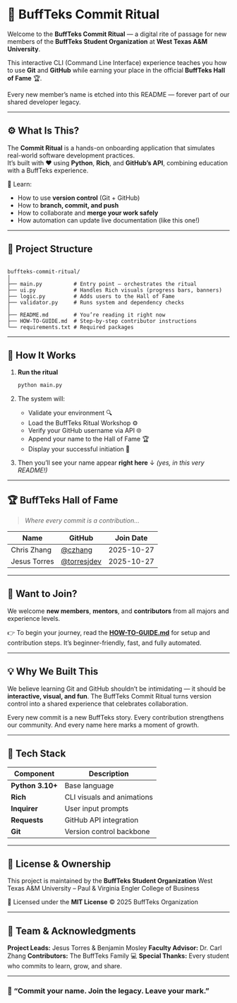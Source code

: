 # 🐃 BuffTeks Commit Ritual

Welcome to the **BuffTeks Commit Ritual** — a digital rite of passage for new members of the **BuffTeks Student Organization** at **West Texas A&M University**.  

This interactive CLI (Command Line Interface) experience teaches you how to use **Git** and **GitHub** while earning your place in the official **BuffTeks Hall of Fame** 🏆.  

Every new member’s name is etched into this README — forever part of our shared developer legacy.

---

## ⚙️ What Is This?

The **Commit Ritual** is a hands-on onboarding application that simulates real-world software development practices.  
It’s built with ❤️ using **Python**, **Rich**, and **GitHub’s API**, combining education with a BuffTeks experience.

🧠 Learn:
- How to use **version control** (Git + GitHub)
- How to **branch, commit, and push**
- How to collaborate and **merge your work safely**
- How automation can update live documentation (like this one!)

---

## 🧱 Project Structure

````

buffteks-commit-ritual/
│
├── main.py          # Entry point – orchestrates the ritual
├── ui.py            # Handles Rich visuals (progress bars, banners)
├── logic.py         # Adds users to the Hall of Fame
├── validator.py     # Runs system and dependency checks
│
├── README.md        # You’re reading it right now
├── HOW-TO-GUIDE.md  # Step-by-step contributor instructions
└── requirements.txt # Required packages

````

---

## 🚀 How It Works

1. **Run the ritual**
   ```bash
   python main.py
   ````

2. The system will:
   * Validate your environment 🔍
   * Load the BuffTeks Ritual Workshop ⚙️
   * Verify your GitHub username via API 🌐
   * Append your name to the Hall of Fame 🏆
   * Display your successful initiation 🎉

3. Then you’ll see your name appear **right here** ↓
   *(yes, in this very README!)*

---

## 🏆 BuffTeks Hall of Fame

> *Where every commit is a contribution...*

| Name         | GitHub                                       | Join Date  |
| ------------ | -------------------------------------------- | ---------- |
| Chris Zhang | [@czhang](https://github.com/czhang) | 2025-10-27 |
| Jesus Torres | [@torresjdev](https://github.com/torresjdev) | 2025-10-27 |

---

## 🧩 Want to Join?

We welcome **new members**, **mentors**, and **contributors** from all majors and experience levels.

👉 To begin your journey, read the **[HOW-TO-GUIDE.md](HOW-TO-GUIDE.md)** for setup and contribution steps.
It’s beginner-friendly, fast, and fully automated.

---

## 💡 Why We Built This

We believe learning Git and GitHub shouldn’t be intimidating — it should be **interactive, visual, and fun**.
The BuffTeks Commit Ritual turns version control into a shared experience that celebrates collaboration.

Every new commit is a new BuffTeks story.
Every contribution strengthens our community.
And every name here marks a moment of growth.

---

## 🧰 Tech Stack

| Component        | Description                |
| ---------------- | -------------------------- |
| **Python 3.10+** | Base language              |
| **Rich**         | CLI visuals and animations |
| **Inquirer**     | User input prompts         |
| **Requests**     | GitHub API integration     |
| **Git**          | Version control backbone   |

---

## 📜 License & Ownership

This project is maintained by the **BuffTeks Student Organization**
West Texas A&M University – Paul & Virginia Engler College of Business

📄 Licensed under the **MIT License**
© 2025 BuffTeks Organization

---

## 👥 Team & Acknowledgments

**Project Leads:** Jesus Torres & Benjamin Mosley
**Faculty Advisor:** Dr. Carl Zhang
**Contributors:** The BuffTeks Family 💻
**Special Thanks:** Every student who commits to learn, grow, and share.

---

### 🐃 “Commit your name. Join the legacy. Leave your mark.”
